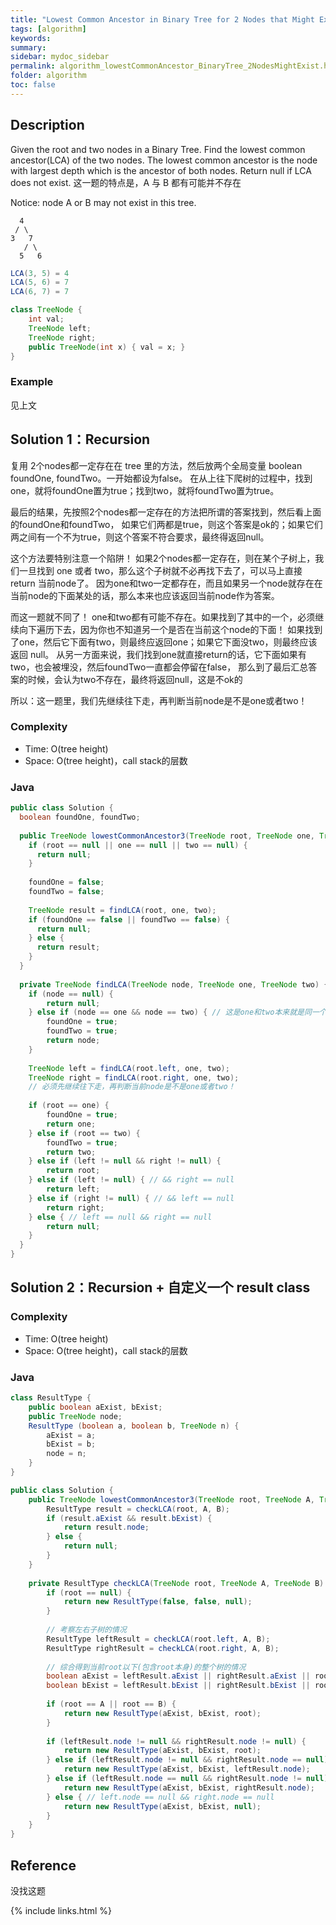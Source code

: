 ```yaml
---
title: "Lowest Common Ancestor in Binary Tree for 2 Nodes that Might Exist"
tags: [algorithm]
keywords:
summary:
sidebar: mydoc_sidebar
permalink: algorithm_lowestCommonAncestor_BinaryTree_2NodesMightExist.html
folder: algorithm
toc: false
---
```


## Description
Given the root and two nodes in a Binary Tree. Find the lowest common ancestor(LCA) of the two nodes.
The lowest common ancestor is the node with largest depth which is the ancestor of both nodes.
Return null if LCA does not exist. 这一题的特点是，A 与 B 都有可能并不存在

Notice: node A or B may not exist in this tree.
```
  4
 / \
3   7
   / \
  5   6
```
```java
LCA(3, 5) = 4
LCA(5, 6) = 7
LCA(6, 7) = 7
```
```java
class TreeNode {
    int val;
    TreeNode left;
    TreeNode right;
    public TreeNode(int x) { val = x; }
}
```

### Example
见上文

## Solution 1：Recursion
复用 2个nodes都一定存在在 tree 里的方法，然后放两个全局变量 boolean foundOne, foundTwo。一开始都设为false。
在从上往下爬树的过程中，找到one，就将foundOne置为true；找到two，就将foundTwo置为true。

最后的结果，先按照2个nodes都一定存在的方法把所谓的答案找到，然后看上面的foundOne和foundTwo，
如果它们两都是true，则这个答案是ok的；如果它们两之间有一个不为true，则这个答案不符合要求，最终得返回null。
 
这个方法要特别注意一个陷阱！
如果2个nodes都一定存在，则在某个子树上，我们一旦找到 one 或者 two，那么这个子树就不必再找下去了，可以马上直接 return 当前node了。
因为one和two一定都存在，而且如果另一个node就存在在当前node的下面某处的话，那么本来也应该返回当前node作为答案。

而这一题就不同了！
one和two都有可能不存在。如果找到了其中的一个，必须继续向下遍历下去，因为你也不知道另一个是否在当前这个node的下面！
如果找到了one，然后它下面有two，则最终应返回one；如果它下面没two，则最终应该返回 null。
从另一方面来说，我们找到one就直接return的话，它下面如果有two，也会被埋没，然后foundTwo一直都会停留在false，
那么到了最后汇总答案的时候，会认为two不存在，最终将返回null，这是不ok的

所以：这一题里，我们先继续往下走，再判断当前node是不是one或者two！

### Complexity
* Time: O(tree height)
* Space: O(tree height)，call stack的层数

### Java
```java
public class Solution {
  boolean foundOne, foundTwo;
  
  public TreeNode lowestCommonAncestor3(TreeNode root, TreeNode one, TreeNode two) {
    if (root == null || one == null || two == null) {
      return null;
    }
    
    foundOne = false;
    foundTwo = false;
    
    TreeNode result = findLCA(root, one, two);
    if (foundOne == false || foundTwo == false) {
      return null;
    } else {
      return result;
    }
  }
  
  private TreeNode findLCA(TreeNode node, TreeNode one, TreeNode two) {
    if (node == null) {
        return null;
    } else if (node == one && node == two) { // 这是one和two本来就是同一个东西的尴尬情况...
        foundOne = true;
        foundTwo = true;
        return node;
    }
    
    TreeNode left = findLCA(root.left, one, two);
    TreeNode right = findLCA(root.right, one, two);
    // 必须先继续往下走，再判断当前node是不是one或者two！
      
    if (root == one) {
        foundOne = true;
        return one;
    } else if (root == two) {
        foundTwo = true;
        return two;
    } else if (left != null && right != null) {
        return root;
    } else if (left != null) { // && right == null
        return left;
    } else if (right != null) { // && left == null
        return right;
    } else { // left == null && right == null
        return null;
    }
  }
}
```

## Solution 2：Recursion + 自定义一个 result class

### Complexity
* Time: O(tree height)
* Space: O(tree height)，call stack的层数

### Java
```java
class ResultType {
    public boolean aExist, bExist;
    public TreeNode node;
    ResultType (boolean a, boolean b, TreeNode n) {
        aExist = a;
        bExist = b;
        node = n;
    }
}

public class Solution {
    public TreeNode lowestCommonAncestor3(TreeNode root, TreeNode A, TreeNode B) {
        ResultType result = checkLCA(root, A, B);
        if (result.aExist && result.bExist) {
            return result.node;
        } else {
            return null;
        }
    }
    
    private ResultType checkLCA(TreeNode root, TreeNode A, TreeNode B) {
        if (root == null) {
            return new ResultType(false, false, null);
        }
        
        // 考察左右子树的情况
        ResultType leftResult = checkLCA(root.left, A, B);
        ResultType rightResult = checkLCA(root.right, A, B);
        
        // 综合得到当前root以下(包含root本身)的整个树的情况
        boolean aExist = leftResult.aExist || rightResult.aExist || root == A;
        boolean bExist = leftResult.bExist || rightResult.bExist || root == B;
        
        if (root == A || root == B) {
            return new ResultType(aExist, bExist, root);
        }
        
        if (leftResult.node != null && rightResult.node != null) {
            return new ResultType(aExist, bExist, root);
        } else if (leftResult.node != null && rightResult.node == null) {
            return new ResultType(aExist, bExist, leftResult.node);
        } else if (leftResult.node == null && rightResult.node != null) {
            return new ResultType(aExist, bExist, rightResult.node);
        } else { // left.node == null && right.node == null
            return new ResultType(aExist, bExist, null);
        }    
    }
}
```

## Reference
没找这题

{% include links.html %}
